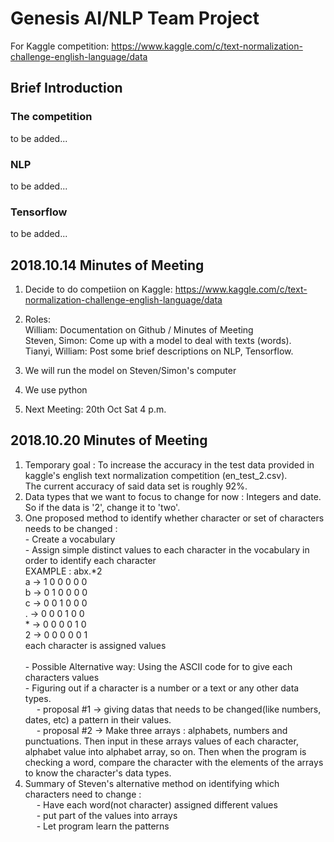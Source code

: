 # Genesis AI/NLP Team Project
For Kaggle competition: https://www.kaggle.com/c/text-normalization-challenge-english-language/data

## Brief Introduction
### The competition
to be added...
### NLP
to be added...
### Tensorflow
to be added...



## 2018.10.14 Minutes of Meeting
1. Decide to do competiion on Kaggle: https://www.kaggle.com/c/text-normalization-challenge-english-language/data
2. Roles: </br>
  William: Documentation on Github / Minutes of Meeting </br>
  Steven, Simon: Come up with a model to deal with texts (words). </br>
  Tianyi, William: Post some brief descriptions on NLP, Tensorflow. </br>
  
3. We will run the model on Steven/Simon's computer
4. We use python
5. Next Meeting: 20th Oct Sat 4 p.m. 





## 2018.10.20 Minutes of Meeting
1. Temporary goal : To increase the accuracy in the test data provided in kaggle's english text normalization competition                                   (en_test_2.csv).</br> 
                    The current accuracy of said data set is roughly 92%.</br> 
2. Data types that we want to focus to change for now : Integers and date. So if the data is '2', change it to 'two'.</br> 
3. One proposed method to identify whether character or set of characters needs to be changed : </br> 
                                - Create a vocabulary</br> 
                                - Assign simple distinct values to each character in the vocabulary in order to identify each character</br> 
                                        EXAMPLE : abx.*2</br> 
                                        a -> 1 0 0 0 0 0</br> 
                                        b -> 0 1 0 0 0 0</br> 
                                        c -> 0 0 1 0 0 0</br> 
                                        . -> 0 0 0 1 0 0</br> 
                                        * -> 0 0 0 0 1 0</br> 
                                        2 -> 0 0 0 0 0 1</br> 
                                        each character is assigned values</br> </br> 
                                 - Possible Alternative way: Using the ASCII code for to give each characters values</br> 
                                 - Figuring out if a character is a number or a text or any other data types.</br> 
                                         &emsp;  - proposal #1 -> giving datas that needs to be changed(like numbers, dates, etc)
                                                           a pattern in their values.</br> 
                                         &emsp;  - proposal #2 -> Make three arrays : alphabets, numbers and punctuations. Then input in these
                                                           arrays values of each character, alphabet value into alphabet array, so on.
                                                           Then when the program is checking a word, compare the character with the
                                                           elements of the arrays to know the character's data types. </br> 
4. Summary of Steven's alternative method on identifying which characters need to change :</br> 
                               &emsp;   - Have each word(not character) assigned different values</br> 
                               &emsp;   - put part of the values into arrays</br> 
                               &emsp;   - Let program learn the patterns</br> 
                                 
